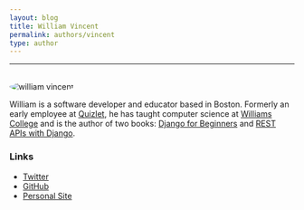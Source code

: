 ```yaml
---
layout: blog
title: William Vincent
permalink: authors/vincent
type: author
---
```


<hr><br>

<img src="/assets/img/authors/vincent.jpeg" style="max-width:200px;border-radius:50%" alt="william vincent">

William is a software developer and educator based in Boston. Formerly an early employee at [Quizlet](https://quizlet.com), he has taught computer science at [Williams College](https://www.williams.edu/) and is the author of two books: [Django for Beginners](https://www.amazon.com/Django-Beginners-Learn-web-development/dp/1980377898) and [REST APIs with Django](https://www.amazon.com/REST-APIs-Django-powerful-Python/dp/198302998X).



### Links

- [Twitter](https://twitter.com/wsv3000)
- [GitHub](https://github.com/wsvincent)
- [Personal Site](https://wsvincent.com/)
